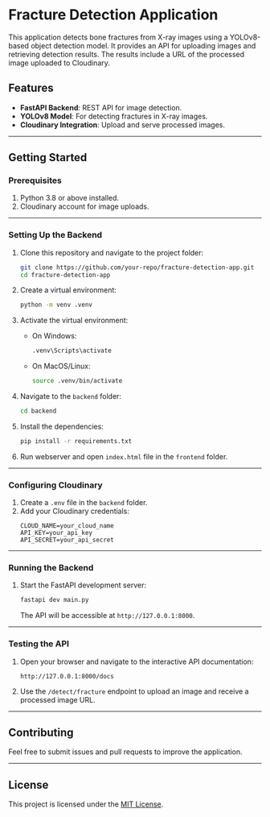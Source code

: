 # Fracture Detection Application

This application detects bone fractures from X-ray images using a YOLOv8-based object detection model. It provides an API for uploading images and retrieving detection results. The results include a URL of the processed image uploaded to Cloudinary.

## Features

- **FastAPI Backend**: REST API for image detection.
- **YOLOv8 Model**: For detecting fractures in X-ray images.
- **Cloudinary Integration**: Upload and serve processed images.

---

## Getting Started

### Prerequisites

1. Python 3.8 or above installed.
2. Cloudinary account for image uploads.

---

### Setting Up the Backend

1. Clone this repository and navigate to the project folder:

   ```bash
   git clone https://github.com/your-repo/fracture-detection-app.git
   cd fracture-detection-app
   ```

2. Create a virtual environment:

   ```bash
   python -m venv .venv
   ```

3. Activate the virtual environment:

   - On Windows:
     ```bash
     .venv\Scripts\activate
     ```
   - On MacOS/Linux:
     ```bash
     source .venv/bin/activate
     ```

4. Navigate to the `backend` folder:

   ```bash
   cd backend
   ```

5. Install the dependencies:

   ```bash
   pip install -r requirements.txt
   ```

6. Run webserver and open `index.html` file in the `frontend` folder.

---

### Configuring Cloudinary

1. Create a `.env` file in the `backend` folder.
2. Add your Cloudinary credentials:
   ```plaintext
   CLOUD_NAME=your_cloud_name
   API_KEY=your_api_key
   API_SECRET=your_api_secret
   ```

---

### Running the Backend

1. Start the FastAPI development server:
   ```bash
   fastapi dev main.py
   ```
   The API will be accessible at `http://127.0.0.1:8000`.

---

### Testing the API

1. Open your browser and navigate to the interactive API documentation:
   ```
   http://127.0.0.1:8000/docs
   ```
2. Use the `/detect/fracture` endpoint to upload an image and receive a processed image URL.

---

## Contributing

Feel free to submit issues and pull requests to improve the application.

---

## License

This project is licensed under the [MIT License](LICENSE).
